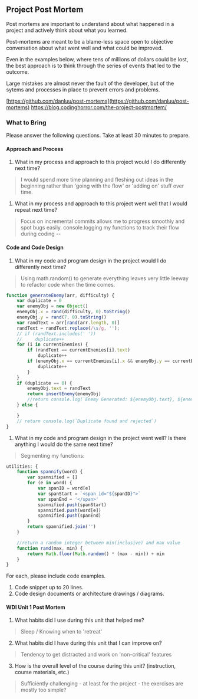 ## Project Post Mortem
Post mortems are important to understand about what happened in a project and actively think about what you learned.

Post-mortems are meant to be a blame-less space open to objective conversation about what went well and what could be improved.

Even in the examples below, where tens of millions of dollars could be lost, the best approach is to think through the series of events that led to the outcome.

Large mistakes are almost never the fault of the developer, but of the sytems and processes in place to prevent errors and problems.

[https://github.com/danluu/post-mortems](https://github.com/danluu/post-mortems)
https://blog.codinghorror.com/the-project-postmortem/



### What to Bring
Please answer the following questions. Take at least 30 minutes to prepare.

#### Approach and Process

1. What in my process and approach to this project would I do differently next time?
> I would spend more time planning and fleshing out ideas in the beginning rather than 'going with the flow' or 'adding on' stuff over time.

1. What in my process and approach to this project went well that I would repeat next time?
> Focus on incremental commits allows me to progress smoothly and spot bugs easily.
> console.logging my functions to track their flow during coding
--

#### Code and Code Design

1. What in my code and program design in the project would I do differently next time?
> Using math.random() to generate everything leaves very little leeway to refactor code when the time comes.
```javascript
function generateEnemy(arr, difficulty) {
    var duplicate = 0
    var enemyObj = new Object()
    enemyObj.x = rand(difficulty, 0).toString()
    enemyObj.y = rand(7, 0).toString()
    var randText = arr[rand(arr.length, 0)]
    randText = randText.replace(/\s/g, '');
    // if (randText.includes(' '))
    //     duplicate++
    for (i in currentEnemies) {
        if (randText == currentEnemies[i].text)
            duplicate++
        if (enemyObj.x == currentEnemies[i].x && enemyObj.y == currentEnemies[i].y) {
            duplicate++
        }
    }
    if (duplicate == 0) {
        enemyObj.text = randText
        return insertEnemy(enemyObj)
        //return console.log(`Enemy Generated: ${enemyObj.text}, ${enemyObj.x}, ${enemyObj.y}`);
    } else {

    }
    // return console.log(`Duplicate found and rejected`)
}
```

1. What in my code and program design in the project went well? Is there anything I would do the same next time?
> Segmenting my functions: 
```javascript
utilities: {
    function spannify(word) {
        var spannified = []
        for (e in word) {
            var spanID = word[e]
            var spanStart = `<span id="${spanID}">`
            var spanEnd = '</span>'
            spannified.push(spanStart)
            spannified.push(word[e])
            spannified.push(spanEnd)
        }
        return spannified.join('')
    }

    //return a random integer between min(inclusive) and max value
    function rand(max, min) {
        return Math.floor(Math.random() * (max - min)) + min
    }
}
```
  For each, please include code examples.
  1. Code snippet up to 20 lines.
  2. Code design documents or architecture drawings / diagrams.

#### WDI Unit 1 Post Mortem
1. What habits did I use during this unit that helped me?
> Sleep / Knowing when to 'retreat'
2. What habits did I have during this unit that I can improve on?
> Tendency to get distracted and work on 'non-critical' features 
3. How is the overall level of the course during this unit? (instruction, course materials, etc.)
> Sufficiently challenging - at least for the project - the exercises are mostly too simple?
